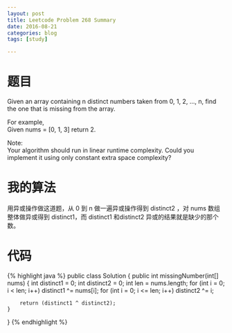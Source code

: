 ```yaml
---
layout: post
title: Leetcode Problem 268 Summary
date: 2016-08-21
categories: blog
tags: [study]

---
```


# 题目

Given an array containing n distinct numbers taken from 0, 1, 2, ..., n, find the one that is missing from the array.

For example,  
Given nums = [0, 1, 3] return 2.

Note:  
Your algorithm should run in linear runtime complexity. Could you implement it using only constant extra space complexity?

# 我的算法

用异或操作做这道题，从 0 到 n 做一遍异或操作得到 distinct2 ，对 nums 数组整体做异或得到 distinct1，而 distinct1 和distinct2 异或的结果就是缺少的那个数。

# 代码

{% highlight java %}
public class Solution {
    public int missingNumber(int[] nums) {
        int distinct1 = 0;
        int distinct2 = 0;
        int len = nums.length;
        for (int i = 0; i < len; i++)
            distinct1 ^= nums[i];
        for (int i = 0; i <= len; i++) 
            distinct2 ^= i;
        
        return (distinct1 ^ distinct2);
    }
}
{% endhighlight %}